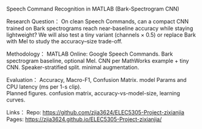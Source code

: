 Speech Command Recognition in MATLAB (Bark-Spectrogram CNN)

Research Question： 
On clean Speech Commands, can a compact CNN trained on Bark spectrograms reach near-baseline accuracy while staying lightweight? 
We will also test a tiny variant (channels × 0.5) or replace Bark with Mel to study the accuracy–size trade-off.

Methodology：
MATLAB Online: Google Speech Commands. 
Bark spectrogram baseline, optional Mel. 
CNN per MathWorks example + tiny CNN. Speaker-stratified split.
minimal augmentation.

Evaluation： Accuracy, Macro-F1, Confusion Matrix. 
model Params and CPU latency (ms per 1-s clip).  
Planned figures. confusion matrix, accuracy-vs-model-size, learning curves.

Links：
Repo: https://github.com/zjia3624/ELEC5305-Project-zixianjia
Pages: https://zjia3624.github.io/ELEC5305-Project-zixianjia/

